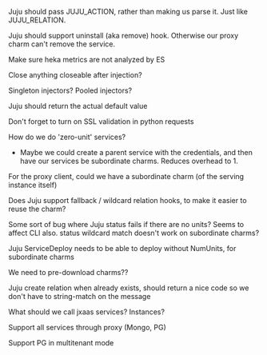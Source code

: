 Juju should pass JUJU_ACTION, rather than making us parse it.  Just like JUJU_RELATION.

Juju should support uninstall (aka remove) hook.  Otherwise our proxy charm can't remove the service.

Make sure heka metrics are not analyzed by ES

Close anything closeable after injection?

Singleton injectors?  Pooled injectors?

Juju should return the actual default value

Don't forget to turn on SSL validation in python requests

How do we do 'zero-unit' services?
* Maybe we could create a parent service with the credentials, and then have our services be subordinate charms.  Reduces overhead to 1.

For the proxy client, could we have a subordinate charm (of the serving instance itself)

Does Juju support fallback / wildcard relation hooks, to make it easier to reuse the charm?

Some sort of bug where Juju status fails if there are no units? Seems to affect CLI also.
status wildcard match doesn't work on subordinate charms?

Juju ServiceDeploy needs to be able to deploy without NumUnits, for subordinate charms

We need to pre-download charms??

Juju create relation when already exists, should return a nice code so we don't have to string-match on the message

What should we call jxaas services?  Instances?




Support all services through proxy (Mongo, PG)

Support PG in multitenant mode

